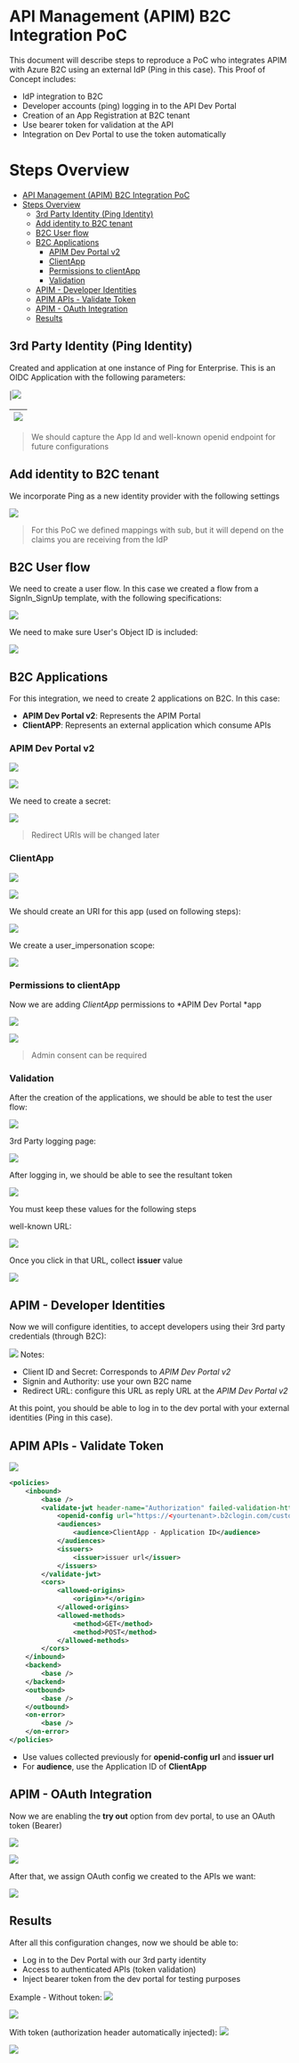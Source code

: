 # API Management (APIM) B2C Integration PoC
This document will describe steps to reproduce a PoC who integrates APIM with Azure B2C using an external IdP (Ping in this case). 
This Proof of Concept includes:
- IdP integration to B2C
- Developer accounts (ping) logging in to the API Dev Portal
- Creation of an App Registration at B2C tenant
- Use bearer token for validation at the API
- Integration on Dev Portal to use the token automatically

# Steps Overview
- [API Management (APIM) B2C Integration PoC](#api-management-apim-b2c-integration-poc)
- [Steps Overview](#steps-overview)
  - [3rd Party Identity (Ping Identity)](#3rd-party-identity-ping-identity)
  - [Add identity to B2C tenant](#add-identity-to-b2c-tenant)
  - [B2C User flow](#b2c-user-flow)
  - [B2C Applications](#b2c-applications)
    - [APIM Dev Portal v2](#apim-dev-portal-v2)
    - [ClientApp](#clientapp)
    - [Permissions to clientApp](#permissions-to-clientapp)
    - [Validation](#validation)
  - [APIM - Developer Identities](#apim---developer-identities)
  - [APIM APIs - Validate Token](#apim-apis---validate-token)
  - [APIM - OAuth Integration](#apim---oauth-integration)
  - [Results](#results)

## 3rd Party Identity (Ping Identity)

Created and application at one instance of Ping for Enterprise.
This is an OIDC Application with the following parameters:

|![](img/ping1.png)

|![](img/ping2.png)|
|-

> We should capture the App Id and well-known openid endpoint for future configurations


## Add identity to B2C tenant

We incorporate Ping as a new identity provider with the following settings

![](img/b2c.png)

> For this PoC we defined mappings with sub, but it will depend on the claims you are receiving from the IdP

## B2C User flow

We need to create a user flow. In this case we created a flow from a SignIn_SignUp template, with the following specifications:

![](img/b2c1.png)

We need to make sure User's Object ID is included:

![](img/b2c2.png)

## B2C Applications

For this integration, we need to create 2 applications on B2C. In this case:
- **APIM Dev Portal v2**: Represents the APIM Portal
- **ClientAPP**: Represents an external application which consume APIs

### APIM Dev Portal v2
![](img/AppA1.png)

![](img/AppA2.png)

We need to create a secret:

![](img/AppA3.png)

>Redirect URIs will be changed later

### ClientApp
![](img/AppB1.png)

![](img/AppB2.png)

We should create an URI for this app (used on following steps):

![](img/AppB3.png)

We create a user_impersonation scope:

![](img/AppB4.png)

### Permissions to clientApp

Now we are adding *ClientApp* permissions to *APIM Dev Portal *app

![](img/AppC1.png)

![](img/AppC2.png)

>Admin consent can be required


### Validation

After the creation of the applications, we should be able to test the user flow:

![](img/UserFlow.png)

3rd Party logging page:

![](img/UserFlow1.png)

After logging in, we should be able to see the resultant token

![](img/UserFlow2.png)

You must keep these values for the following steps

well-known URL:

![](img/UserFlow3.png)

Once you click in that URL, collect **issuer** value

![](img/UserFlow4.png)

## APIM - Developer Identities

Now we will configure identities, to accept developers using their 3rd party credentials (through B2C):

![](img/apim1.png)
Notes:
- Client ID and Secret: Corresponds to *APIM Dev Portal v2*
- Signin and Authority: use your own B2C name
- Redirect URL: configure this URL as reply URL at the *APIM Dev Portal v2*

At this point, you should be able to log in to the dev portal with your external identities (Ping in this case).

## APIM APIs - Validate Token

![](img/apim2.png)

````xml
<policies>
    <inbound>
        <base />
        <validate-jwt header-name="Authorization" failed-validation-httpcode="401">
            <openid-config url="https://<yourtenant>.b2clogin.com/customersorg.onmicrosoft.com/v2.0/.well-known/openid-configuration?p=<policyname>" />
            <audiences>
                <audience>ClientApp - Application ID</audience>
            </audiences>
            <issuers>
                <issuer>issuer url</issuer>
            </issuers>
        </validate-jwt>
        <cors>
            <allowed-origins>
                <origin>*</origin>
            </allowed-origins>
            <allowed-methods>
                <method>GET</method>
                <method>POST</method>
            </allowed-methods>
        </cors>
    </inbound>
    <backend>
        <base />
    </backend>
    <outbound>
        <base />
    </outbound>
    <on-error>
        <base />
    </on-error>
</policies>
````

- Use values collected previously for **openid-config url** and **issuer url**
- For **audience**, use the Application ID of **ClientApp**

## APIM - OAuth Integration

Now we are enabling the **try out** option from dev portal, to use an OAuth token (Bearer)

![](img/apim3.png)

![](img/apim4.png)

After that, we assign OAuth config we created to the APIs we want:

![](img/apim5.png)

## Results

After all this configuration changes, now we should be able to:
- Log in to the Dev Portal with our 3rd party identity
- Access to authenticated APIs (token validation)
- Inject bearer token from the dev portal for testing purposes

Example - Without token:
![](img/test1.png)

![](img/test2.png)

With token (authorization header automatically injected):
![](img/test3.png)

![](img/test4.png)
